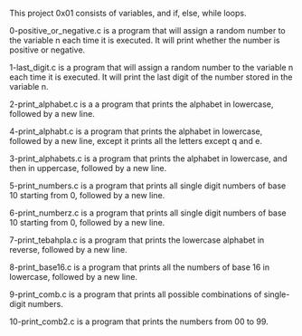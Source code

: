 This project 0x01 consists of variables, and if, else, while loops.

0-positive_or_negative.c is a program that will assign a random number to the variable n each time it is executed. It will print whether the number is positive or negative.

1-last_digit.c is a program that will assign a random number to the variable n each time it is executed. It will print the last digit of the number stored in the variable n. 

2-print_alphabet.c is a a program that prints the alphabet in lowercase, followed by a new line.

4-print_alphabt.c is a program that prints the alphabet in lowercase, followed by a new line, except it prints all the letters except q and e.

3-print_alphabets.c is a program that prints the alphabet in lowercase, and then in uppercase, followed by a new line.

5-print_numbers.c is a program that prints all single digit numbers of base 10 starting from 0, followed by a new line.

6-print_numberz.c is a program that prints all single digit numbers of base 10 starting from 0, followed by a new line.

7-print_tebahpla.c is a program that prints the lowercase alphabet in reverse, followed by a new line.

8-print_base16.c is a program that prints all the numbers of base 16 in lowercase, followed by a new line.

9-print_comb.c is a program that prints all possible combinations of single-digit numbers.

10-print_comb2.c is a program that prints the numbers from 00 to 99.